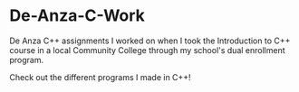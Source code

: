 # De-Anza-C-Work
De Anza C++ assignments I worked on when I took the Introduction to C++ course in a local Community College through my school's dual enrollment program. 


Check out the different programs I made in C++! 
